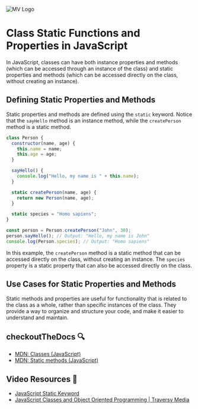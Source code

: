 ![MV Logo](/logo.jpg)

# Class Static Functions and Properties in JavaScript
In JavaScript, classes can have both instance properties and methods (which can be accessed through an instance of the class) and static properties and methods (which can be accessed directly on the class, without creating an instance).

## Defining Static Properties and Methods
Static properties and methods are defined using the `static` keyword. Notice that the `sayHello` method is an instance method, while the `createPerson` method is a static method.
```js
class Person {
  constructor(name, age) {
    this.name = name;
    this.age = age;
  }

  sayHello() {
    console.log("Hello, my name is " + this.name);
  }

  static createPerson(name, age) {
    return new Person(name, age);
  }

  static species = "Homo sapiens";
}

const person = Person.createPerson("John", 30);
person.sayHello(); // Output: "Hello, my name is John"
console.log(Person.species); // Output: "Homo sapiens"
```


In this example, the `createPerson` method is a static method that can be accessed directly on the class, without creating an instance. The `species` property is a static property that can also be accessed directly on the class.

## Use Cases for Static Properties and Methods
Static methods and properties are useful for functionality that is related to the class as a whole, rather than specific instances of the class. They provide a way to organize and structure your code, and make it easier to understand and maintain.

## checkoutTheDocs 🔍
- [MDN: Classes (JavaScript)](https://developer.mozilla.org/en-US/docs/Web/JavaScript/Reference/Classes)
- [MDN: Static methods (JavaScript)](https://developer.mozilla.org/en-US/docs/Web/JavaScript/Reference/Classes/static)

## Video Resources 🎥
- [JavaScript Static Keyword](https://www.youtube.com/watch?v=FF8oF5_9KPM)
- [JavaScript Classes and Object Oriented Programming | Traversy Media](https://www.youtube.com/watch?v=RBLIm5LMrmc)

